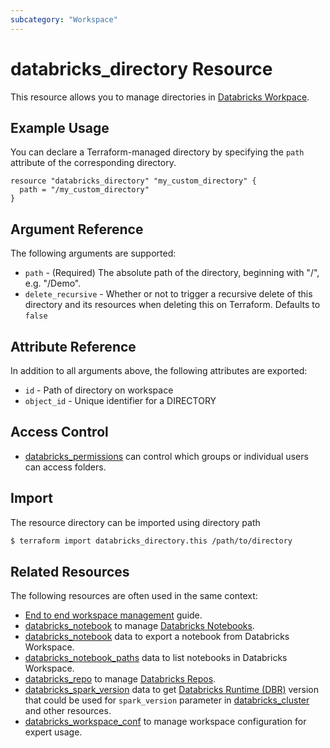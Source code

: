 ```yaml
---
subcategory: "Workspace"
---
```


# databricks_directory Resource

This resource allows you to manage directories in [Databricks Workpace](https://docs.databricks.com/workspace/workspace-objects.html).

## Example Usage

You can declare a Terraform-managed directory by specifying the `path` attribute of the corresponding directory.

```hcl
resource "databricks_directory" "my_custom_directory" {
  path = "/my_custom_directory"
}
```

## Argument Reference

The following arguments are supported:

- `path` - (Required) The absolute path of the directory, beginning with "/", e.g. "/Demo".
- `delete_recursive` - Whether or not to trigger a recursive delete of this directory and its resources when deleting this on Terraform. Defaults to `false`

## Attribute Reference

In addition to all arguments above, the following attributes are exported:

- `id` - Path of directory on workspace
- `object_id` - Unique identifier for a DIRECTORY

## Access Control

- [databricks_permissions](permissions.md#Folder-usage) can control which groups or individual users can access folders.

## Import

The resource directory can be imported using directory path

```bash
$ terraform import databricks_directory.this /path/to/directory
```

## Related Resources

The following resources are often used in the same context:

* [End to end workspace management](../guides/workspace-management.md) guide.
* [databricks_notebook](notebook.md) to manage [Databricks Notebooks](https://docs.databricks.com/notebooks/index.html).
* [databricks_notebook](../data-sources/notebook.md) data to export a notebook from Databricks Workspace.
* [databricks_notebook_paths](../data-sources/notebook_paths.md) data to list notebooks in Databricks Workspace.
* [databricks_repo](repo.md) to manage [Databricks Repos](https://docs.databricks.com/repos.html).
* [databricks_spark_version](../data-sources/spark_version.md) data to get [Databricks Runtime (DBR)](https://docs.databricks.com/runtime/dbr.html) version that could be used for `spark_version` parameter in [databricks_cluster](cluster.md) and other resources.
* [databricks_workspace_conf](workspace_conf.md) to manage workspace configuration for expert usage.
